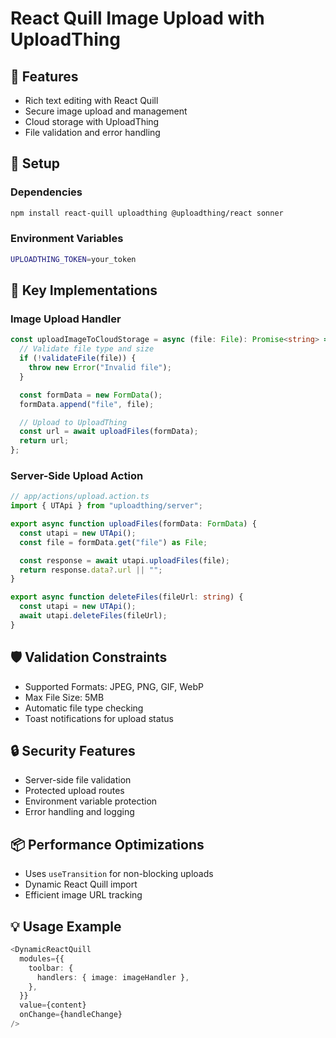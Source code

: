 # React Quill Image Upload with UploadThing

## 🚀 Features

- Rich text editing with React Quill
- Secure image upload and management
- Cloud storage with UploadThing
- File validation and error handling

## 🔧 Setup

### Dependencies

```bash
npm install react-quill uploadthing @uploadthing/react sonner
```

### Environment Variables

```bash
UPLOADTHING_TOKEN=your_token
```

## 📝 Key Implementations

### Image Upload Handler

```typescript
const uploadImageToCloudStorage = async (file: File): Promise<string> => {
  // Validate file type and size
  if (!validateFile(file)) {
    throw new Error("Invalid file");
  }

  const formData = new FormData();
  formData.append("file", file);

  // Upload to UploadThing
  const url = await uploadFiles(formData);
  return url;
};
```

### Server-Side Upload Action

```typescript
// app/actions/upload.action.ts
import { UTApi } from "uploadthing/server";

export async function uploadFiles(formData: FormData) {
  const utapi = new UTApi();
  const file = formData.get("file") as File;

  const response = await utapi.uploadFiles(file);
  return response.data?.url || "";
}

export async function deleteFiles(fileUrl: string) {
  const utapi = new UTApi();
  await utapi.deleteFiles(fileUrl);
}
```

## 🛡️ Validation Constraints

- Supported Formats: JPEG, PNG, GIF, WebP
- Max File Size: 5MB
- Automatic file type checking
- Toast notifications for upload status

## 🔒 Security Features

- Server-side file validation
- Protected upload routes
- Environment variable protection
- Error handling and logging

## 📦 Performance Optimizations

- Uses `useTransition` for non-blocking uploads
- Dynamic React Quill import
- Efficient image URL tracking

## 💡 Usage Example

```typescript
<DynamicReactQuill
  modules={{
    toolbar: {
      handlers: { image: imageHandler },
    },
  }}
  value={content}
  onChange={handleChange}
/>
```
